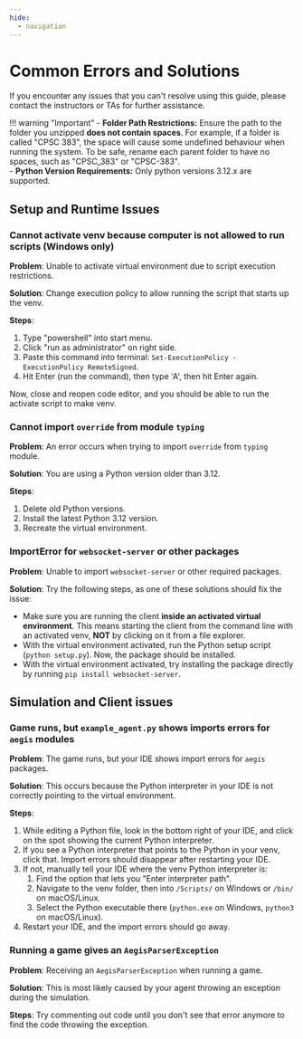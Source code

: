 ```yaml
---
hide:
  - navigation
---
```


# Common Errors and Solutions

If you encounter any issues that you can't resolve using this guide, please contact the instructors or TAs for further assistance.

!!! warning "Important"
    - **Folder Path Restrictions:** Ensure the path to the folder you unzipped **does not contain spaces**. For example,
    if a folder is called "CPSC 383", the space will cause some undefined behaviour when running the system. To be safe,
    rename each parent folder to have no spaces, such as "CPSC_383" or "CPSC-383".  
    - **Python Version Requirements:** Only python versions 3.12.x are supported.  

## Setup and Runtime Issues 

### Cannot activate venv because computer is not allowed to run scripts (Windows only)

**Problem**: Unable to activate virtual environment due to script execution restrictions.

**Solution**: Change execution policy to allow running the script that starts up the venv.

**Steps**:  

1. Type "powershell" into start menu.  
2. Click "run as administrator" on right side.
3. Paste this command into terminal: `Set-ExecutionPolicy -ExecutionPolicy RemoteSigned`.
4. Hit Enter (run the command), then type 'A', then hit Enter again.  

Now, close and reopen code editor, and you should be able to run the activate script to make venv.

### Cannot import `override` from module `typing`

**Problem**: An error occurs when trying to import `override` from `typing` module.

**Solution**: You are using a Python version older than 3.12. 

**Steps**:  

1. Delete old Python versions.
2. Install the latest Python 3.12 version.
3. Recreate the virtual environment.

### ImportError for `websocket-server` or other packages

**Problem**: Unable to import `websocket-server` or other required packages.

**Solution**: Try the following steps, as one of these solutions should fix the issue:

- Make sure you are running the client **inside an activated virtual environment**. This means starting the client from the command line with an activated venv, **NOT** by clicking on it from a file explorer.  
- With the virtual environment activated, run the Python setup script (`python setup.py`). Now, the package should be installed.  
- With the virtual environment activated, try installing the package directly by running `pip install websocket-server`.  

## Simulation and Client issues

### Game runs, but `example_agent.py` shows imports errors for `aegis` modules

**Problem**: The game runs, but your IDE shows import errors for `aegis` packages.

**Solution**: This occurs because the Python interpreter in your IDE is not correctly pointing to the virtual environment.

**Steps**:  

1. While editing a Python file, look in the bottom right of your IDE, and click on the spot showing the current Python interpreter.  
2. If you see a Python interpreter that points to the Python in your venv, click that. Import errors should disappear after restarting your IDE.  
3. If not, manually tell your IDE where the venv Python interpreter is:  
    1. Find the option that lets you "Enter interpreter path".  
    2. Navigate to the venv folder, then into `/Scripts/` on Windows or `/bin/` on macOS/Linux.  
    3. Select the Python executable there (`python.exe` on Windows, `python3` on macOS/Linux).  
4. Restart your IDE, and the import errors should go away.  

### Running a game gives an `AegisParserException`

**Problem**: Receiving an `AegisParserException` when running a game.

**Solution**: This is most likely caused by your agent throwing an exception during the simulation.

**Steps**: Try commenting out code until you don't see that error anymore to find the code throwing the exception.
